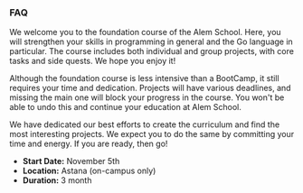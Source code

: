 ### FAQ

We welcome you to the foundation course of the Alem School. Here, you will strengthen your skills in programming in general and the Go language in particular. The course includes both individual and group projects, with core tasks and side quests. We hope you enjoy it!

Although the foundation course is less intensive than a BootCamp, it still requires your time and dedication. Projects will have various deadlines, and missing the main one will block your progress in the course. You won't be able to undo this and continue your education at Alem School.

We have dedicated our best efforts to create the curriculum and find the most interesting projects. We expect you to do the same by committing your time and energy. If you are ready, then go!

- **Start Date:** November 5th
- **Location:** Astana (on-campus only)
- **Duration:** 3 month



